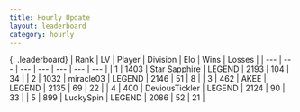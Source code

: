 ```yaml
---
title: Hourly Update
layout: leaderboard
category: hourly
---
```


{: .leaderboard}
| Rank | LV | Player | Division | Elo | Wins | Losses |
| --- | --- | --- | --- | --- | --- | --- |
| <span data-change="0">1</span> | 1403 | <span title="ID: 315148">Star Sapphire</span> | LEGEND | <span data-change="0">2193</span> | <span data-change="0">104</span> | <span data-change="0">34</span> |
| <span data-change="0">2</span> | 1032 | <span title="ID: 416373">miracle03</span> | LEGEND | <span data-change="0">2146</span> | <span data-change="0">51</span> | <span data-change="0">8</span> |
| <span data-change="0">3</span> | 462 | <span title="ID: 455100">AKEE</span> | LEGEND | <span data-change="0">2135</span> | <span data-change="0">69</span> | <span data-change="0">22</span> |
| <span data-change="0">4</span> | 400 | <span title="ID: 512212">DeviousTickler</span> | LEGEND | <span data-change="15">2124</span> | <span data-change="3">90</span> | <span data-change="0">33</span> |
| <span data-change="0">5</span> | 899 | <span title="ID: 498412">LuckySpin</span> | LEGEND | <span data-change="0">2086</span> | <span data-change="0">52</span> | <span data-change="0">21</span> |